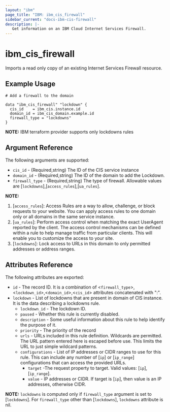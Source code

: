 ```yaml
---
layout: "ibm"
page_title: "IBM: ibm_cis_firewall"
sidebar_current: "docs-ibm-cis-firewall"
description: |-
   Get information on an IBM Cloud Internet Services Firewall.
---
```


# ibm\_cis_firewall

Imports a read only copy of an existing Internet Services Firewall resource.
## Example Usage

```hcl
# Add a firewall to the domain

data "ibm_cis_firewall" "lockdown" {
  cis_id    = ibm_cis.instance.id
  domain_id = ibm_cis_domain.example.id
  firewall_type = "lockdowns"
}
```
**NOTE:** IBM terraform provider supports only lockdowns rules

## Argument Reference

The following arguments are supported:

* `cis_id` - (Required,string) The ID of the CIS service instance
* `domain_id` - (Required,string) The ID of the domain to add the Lockdown.
* `firewall_type` - (Required,string) The type of firewall. Allowable values are [`lockdowns`],[`access_rules`],[`ua_rules`].

**NOTE:** 
1. [`access_rules`]: Access Rules are a way to allow, challenge, or block requests to your website. You can apply access rules to one domain only or all domains in the same service instance.
2. [`ua_rules`]: Perform access control when matching the exact UserAgent reported by the client. The access control mechanisms can be defined within a rule to help manage traffic from particular clients. This will enable you to customize the access to your site.
3. [`lockdowns`]: Lock access to URLs in this domain to only permitted addresses or address ranges.


## Attributes Reference

The following attributes are exported:

* `id` - The record ID. It is a combination of <`firewall_type`>,<`lockdown_id`>,<`domain_id`>,<`cis_id`> attributes concatenated with ":".
* `lockdown` - List of lockdowns that are present in domain of CIS instance. It is the data describing a lockdowns rule.
    * `lockdown_id` - The lockdown ID.
    * `paused` - Whether this rule is currently disabled.
    * `description` - Some useful information about this rule to help identify the purpose of it.
    * `priority` -  The priority of the record
    * `urls` -  URLs included in this rule definition. Wildcards are permitted. The URL pattern entered here is escaped before use. This limits the URL to just simple wildcard patterns.
    * `configurations` - List of IP addresses or CIDR ranges to use for this rule. This can include any number of [`ip`] or [`ip_range`] configurations that can access the provided URLs.
        * `target` -The request property to target. Valid values: [`ip`], [`ip_range`].
        * `value` - IP addresses or CIDR. If target is [`ip`], then value is an IP addresses, otherwise CIDR. 

**NOTE:**  `lockdowns` is computed only if `firewall_type` argument is set to [`lockdowns`]. For `firewall_type` other than [`lockdowns`], `lockdowns` attribute is nil.
